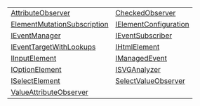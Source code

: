 |                                                                                                                                               |                                                                                                                                   |
| --------------------------------------------------------------------------------------------------------------------------------------------- | --------------------------------------------------------------------------------------------------------------------------------- |
| [AttributeObserver](https://hamedfathi.gitbook.io/aurelia-2-doc-api/runtime-html/observation/interface/attributeobserver)                     | [CheckedObserver](https://hamedfathi.gitbook.io/aurelia-2-doc-api/runtime-html/observation/interface/checkedobserver)             |
| [ElementMutationSubscription](https://hamedfathi.gitbook.io/aurelia-2-doc-api/runtime-html/observation/interface/elementmutationsubscription) | [IElementConfiguration](https://hamedfathi.gitbook.io/aurelia-2-doc-api/runtime-html/observation/interface/ielementconfiguration) |
| [IEventManager](https://hamedfathi.gitbook.io/aurelia-2-doc-api/runtime-html/observation/interface/ieventmanager)                             | [IEventSubscriber](https://hamedfathi.gitbook.io/aurelia-2-doc-api/runtime-html/observation/interface/ieventsubscriber)           |
| [IEventTargetWithLookups](https://hamedfathi.gitbook.io/aurelia-2-doc-api/runtime-html/observation/interface/ieventtargetwithlookups)         | [IHtmlElement](https://hamedfathi.gitbook.io/aurelia-2-doc-api/runtime-html/observation/interface/ihtmlelement)                   |
| [IInputElement](https://hamedfathi.gitbook.io/aurelia-2-doc-api/runtime-html/observation/interface/iinputelement)                             | [IManagedEvent](https://hamedfathi.gitbook.io/aurelia-2-doc-api/runtime-html/observation/interface/imanagedevent)                 |
| [IOptionElement](https://hamedfathi.gitbook.io/aurelia-2-doc-api/runtime-html/observation/interface/ioptionelement)                           | [ISVGAnalyzer](https://hamedfathi.gitbook.io/aurelia-2-doc-api/runtime-html/observation/interface/isvganalyzer)                   |
| [ISelectElement](https://hamedfathi.gitbook.io/aurelia-2-doc-api/runtime-html/observation/interface/iselectelement)                           | [SelectValueObserver](https://hamedfathi.gitbook.io/aurelia-2-doc-api/runtime-html/observation/interface/selectvalueobserver)     |
| [ValueAttributeObserver](https://hamedfathi.gitbook.io/aurelia-2-doc-api/runtime-html/observation/interface/valueattributeobserver)           |                                                                                                                                   |